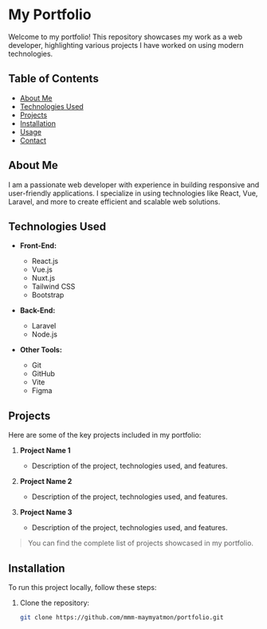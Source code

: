 # My Portfolio

Welcome to my portfolio! This repository showcases my work as a web developer, highlighting various projects I have worked on using modern technologies.

## Table of Contents

- [About Me](#about-me)
- [Technologies Used](#technologies-used)
- [Projects](#projects)
- [Installation](#installation)
- [Usage](#usage)
- [Contact](#contact)

## About Me

I am a passionate web developer with experience in building responsive and user-friendly applications. I specialize in using technologies like React, Vue, Laravel, and more to create efficient and scalable web solutions.

## Technologies Used

- **Front-End:**
  - React.js
  - Vue.js
  - Nuxt.js
  - Tailwind CSS
  - Bootstrap

- **Back-End:**
  - Laravel
  - Node.js

- **Other Tools:**
  - Git
  - GitHub
  - Vite
  - Figma

## Projects

Here are some of the key projects included in my portfolio:

1. **Project Name 1**
   - Description of the project, technologies used, and features.

2. **Project Name 2**
   - Description of the project, technologies used, and features.

3. **Project Name 3**
   - Description of the project, technologies used, and features.

> You can find the complete list of projects showcased in my portfolio.

## Installation

To run this project locally, follow these steps:

1. Clone the repository:
   ```bash
   git clone https://github.com/mmm-maymyatmon/portfolio.git
